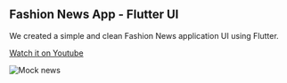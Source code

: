 ## Fashion News App - Flutter UI
We created a simple and clean Fashion News application UI using Flutter.

[Watch it on Youtube]()

![Mock news](https://user-images.githubusercontent.com/69669632/90973837-5af81a00-e543-11ea-830f-6c29fe60e355.png)


